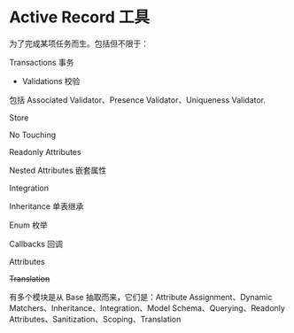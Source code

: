 # Active Record 工具

为了完成某项任务而生。包括但不限于：

Transactions 事务

- Validations 校验

包括 Associated Validator、Presence Validator、Uniqueness Validator.

Store

No Touching

Readonly Attributes

Nested Attributes 嵌套属性

Integration

Inheritance 单表继承

Enum 枚举

Callbacks 回调

Attributes

~~Translation~~

有多个模块是从 Base 抽取而来，它们是：Attribute Assignment、Dynamic Matchers、Inheritance、Integration、Model Schema、Querying、Readonly Attributes、Sanitization、Scoping、Translation
